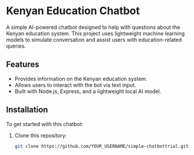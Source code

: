 # Kenyan Education Chatbot

A simple AI-powered chatbot designed to help with questions about the Kenyan education system. This project uses lightweight machine learning models to simulate conversation and assist users with education-related queries.

## Features

- Provides information on the Kenyan education system.
- Allows users to interact with the bot via text input.
- Built with Node.js, Express, and a lightweight local AI model.

## Installation

To get started with this chatbot:

1. Clone this repository:
   ```bash
   git clone https://github.com/YOUR_USERNAME/simple-chatbottrial.git
